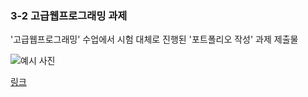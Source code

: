 
### 3-2 고급웹프로그래밍 과제
'고급웹프로그래밍' 수업에서 시험 대체로 진행된 '포트폴리오 작성' 과제 제출물

![예시 사진](https://github.com/k-melodywon/portfolio/assets/105044646/34626b28-b056-446f-9470-ea918e8df1e0)

[링크](https://k-melodywon.github.io/portfolio/)
